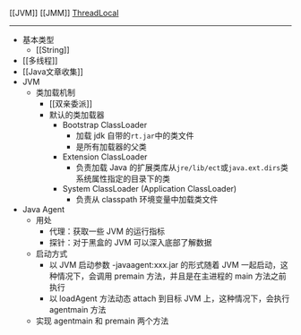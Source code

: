 [[JVM]]
[[JMM]]
[ThreadLocal](Java/ThreadLocal.md)

---
- 基本类型
	- [[String]]
- [[多线程]]
- [[Java文章收集]]
- JVM
	- 类加载机制
		- [[双亲委派]]
		- 默认的类加载器
			- Bootstrap ClassLoader
				- 加载 jdk 自带的`rt.jar`中的类文件
				- 是所有加载器的父类
			- Extension ClassLoader
				- 负责加载 Java 的扩展类库从`jre/lib/ect`或`java.ext.dirs`类系统属性指定的目录下的类
			- System ClassLoader (Application ClassLoader)
				- 负责从 classpath 环境变量中加载类文件
- Java Agent
	- 用处
		- 代理：获取一些 JVM 的运行指标
		- 探针：对于黑盒的 JVM 可以深入底部了解数据
	- 启动方式
		- 以 JVM 启动参数 -javaagent:xxx.jar 的形式随着 JVM 一起启动，这种情况下，会调用 premain 方法，并且是在主进程的 main 方法之前执行
		- 以 loadAgent 方法动态 attach 到目标 JVM 上，这种情况下，会执行 agentmain 方法
	- 实现 agentmain 和 premain 两个方法